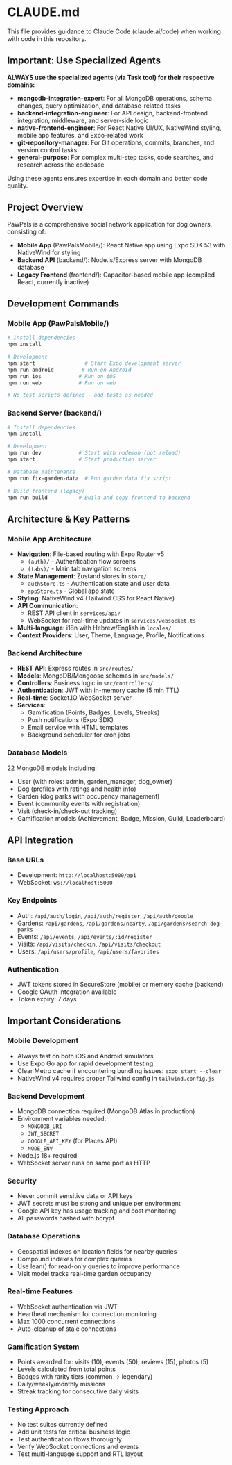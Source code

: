 # CLAUDE.md

This file provides guidance to Claude Code (claude.ai/code) when working with code in this repository.

## Important: Use Specialized Agents

**ALWAYS use the specialized agents (via Task tool) for their respective domains:**
- **mongodb-integration-expert**: For all MongoDB operations, schema changes, query optimization, and database-related tasks
- **backend-integration-engineer**: For API design, backend-frontend integration, middleware, and server-side logic
- **native-frontend-engineer**: For React Native UI/UX, NativeWind styling, mobile app features, and Expo-related work
- **git-repository-manager**: For Git operations, commits, branches, and version control tasks
- **general-purpose**: For complex multi-step tasks, code searches, and research across the codebase

Using these agents ensures expertise in each domain and better code quality.

## Project Overview

PawPals is a comprehensive social network application for dog owners, consisting of:
- **Mobile App** (PawPalsMobile/): React Native app using Expo SDK 53 with NativeWind for styling
- **Backend API** (backend/): Node.js/Express server with MongoDB database
- **Legacy Frontend** (frontend/): Capacitor-based mobile app (compiled React, currently inactive)

## Development Commands

### Mobile App (PawPalsMobile/)
```bash
# Install dependencies
npm install

# Development
npm start                # Start Expo development server
npm run android         # Run on Android
npm run ios            # Run on iOS  
npm run web            # Run on web

# No test scripts defined - add tests as needed
```

### Backend Server (backend/)
```bash
# Install dependencies
npm install

# Development
npm run dev            # Start with nodemon (hot reload)
npm start              # Start production server

# Database maintenance
npm run fix-garden-data  # Run garden data fix script

# Build frontend (legacy)
npm run build          # Build and copy frontend to backend
```

## Architecture & Key Patterns

### Mobile App Architecture
- **Navigation**: File-based routing with Expo Router v5
  - `(auth)/` - Authentication flow screens
  - `(tabs)/` - Main tab navigation screens
- **State Management**: Zustand stores in `store/`
  - `authStore.ts` - Authentication state and user data
  - `appStore.ts` - Global app state
- **Styling**: NativeWind v4 (Tailwind CSS for React Native)
- **API Communication**: 
  - REST API client in `services/api/`
  - WebSocket for real-time updates in `services/websocket.ts`
- **Multi-language**: i18n with Hebrew/English in `locales/`
- **Context Providers**: User, Theme, Language, Profile, Notifications

### Backend Architecture  
- **REST API**: Express routes in `src/routes/`
- **Models**: MongoDB/Mongoose schemas in `src/models/`
- **Controllers**: Business logic in `src/controllers/`
- **Authentication**: JWT with in-memory cache (5 min TTL)
- **Real-time**: Socket.IO WebSocket server
- **Services**:
  - Gamification (Points, Badges, Levels, Streaks)
  - Push notifications (Expo SDK)
  - Email service with HTML templates
  - Background scheduler for cron jobs

### Database Models
22 MongoDB models including:
- User (with roles: admin, garden_manager, dog_owner)
- Dog (profiles with ratings and health info)
- Garden (dog parks with occupancy management)
- Event (community events with registration)
- Visit (check-in/check-out tracking)
- Gamification models (Achievement, Badge, Mission, Guild, Leaderboard)

## API Integration

### Base URLs
- Development: `http://localhost:5000/api`
- WebSocket: `ws://localhost:5000`

### Key Endpoints
- Auth: `/api/auth/login`, `/api/auth/register`, `/api/auth/google`
- Gardens: `/api/gardens`, `/api/gardens/nearby`, `/api/gardens/search-dog-parks`
- Events: `/api/events`, `/api/events/:id/register`
- Visits: `/api/visits/checkin`, `/api/visits/checkout`
- Users: `/api/users/profile`, `/api/users/favorites`

### Authentication
- JWT tokens stored in SecureStore (mobile) or memory cache (backend)
- Google OAuth integration available
- Token expiry: 7 days

## Important Considerations

### Mobile Development
- Always test on both iOS and Android simulators
- Use Expo Go app for rapid development testing
- Clear Metro cache if encountering bundling issues: `expo start --clear`
- NativeWind v4 requires proper Tailwind config in `tailwind.config.js`

### Backend Development
- MongoDB connection required (MongoDB Atlas in production)
- Environment variables needed:
  - `MONGODB_URI`
  - `JWT_SECRET`
  - `GOOGLE_API_KEY` (for Places API)
  - `NODE_ENV`
- Node.js 18+ required
- WebSocket server runs on same port as HTTP

### Security
- Never commit sensitive data or API keys
- JWT secrets must be strong and unique per environment
- Google API key has usage tracking and cost monitoring
- All passwords hashed with bcrypt

### Database Operations
- Geospatial indexes on location fields for nearby queries
- Compound indexes for complex queries
- Use lean() for read-only queries to improve performance
- Visit model tracks real-time garden occupancy

### Real-time Features
- WebSocket authentication via JWT
- Heartbeat mechanism for connection monitoring
- Max 1000 concurrent connections
- Auto-cleanup of stale connections

### Gamification System
- Points awarded for: visits (10), events (50), reviews (15), photos (5)
- Levels calculated from total points
- Badges with rarity tiers (common → legendary)
- Daily/weekly/monthly missions
- Streak tracking for consecutive daily visits

### Testing Approach
- No test suites currently defined
- Add unit tests for critical business logic
- Test authentication flows thoroughly
- Verify WebSocket connections and events
- Test multi-language support and RTL layout